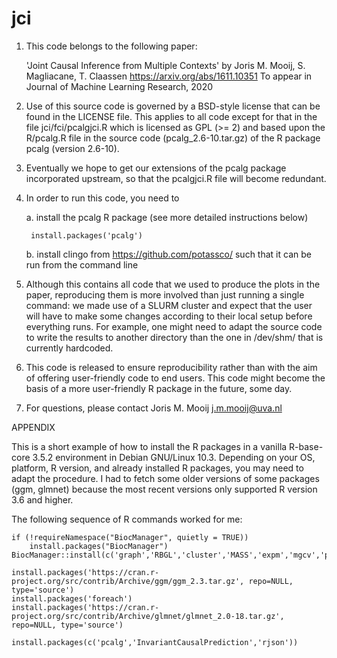 # jci

1. This code belongs to the following paper:

	'Joint Causal Inference from Multiple Contexts'
	by Joris M. Mooij, S. Magliacane, T. Claassen
	https://arxiv.org/abs/1611.10351
	To appear in Journal of Machine Learning Research, 2020

2. Use of this source code is governed by a BSD-style license that can be found
in the LICENSE file. This applies to all code except for that in the file
jci/fci/pcalgjci.R which is licensed as GPL (>= 2) and based upon the R/pcalg.R
file in the source code (pcalg_2.6-10.tar.gz) of the R package pcalg (version 
2.6-10).

3. Eventually we hope to get our extensions of the pcalg package incorporated 
upstream, so that the pcalgjci.R file will become redundant.

4. In order to run this code, you need to 

	a. install the pcalg R package (see more detailed instructions below)

		install.packages('pcalg')

	b. install clingo from https://github.com/potassco/ such that it can 
	be run from the command line

5. Although this contains all code that we used to produce the plots in the
paper, reproducing them is more involved than just running a single command: we
made use of a SLURM cluster and expect that the user will have to make some
changes according to their local setup before everything runs. For example,
one might need to adapt the source code to write the results to another 
directory than the one in /dev/shm/ that is currently hardcoded.

6. This code is released to ensure reproducibility rather than with the aim
of offering user-friendly code to end users. This code might become the basis
of a more user-friendly R package in the future, some day.

7. For questions, please contact Joris M. Mooij <j.m.mooij@uva.nl>


APPENDIX

This is a short example of how to install the R packages in a vanilla
R-base-core 3.5.2 environment in Debian GNU/Linux 10.3. Depending on your OS,
platform, R version, and already installed R packages, you may need to adapt
the procedure. I had to fetch some older versions of some packages (ggm,
glmnet) because the most recent versions only supported R version 3.6 and
higher.

The following sequence of R commands worked for me:

	if (!requireNamespace("BiocManager", quietly = TRUE))
	    install.packages("BiocManager")
	BiocManager::install(c('graph','RBGL','cluster','MASS','expm','mgcv','ppcor','Rgraphviz'))

	install.packages('https://cran.r-project.org/src/contrib/Archive/ggm/ggm_2.3.tar.gz', repo=NULL, type='source')
	install.packages('foreach')
	install.packages('https://cran.r-project.org/src/contrib/Archive/glmnet/glmnet_2.0-18.tar.gz', repo=NULL, type='source')

	install.packages(c('pcalg','InvariantCausalPrediction','rjson'))
